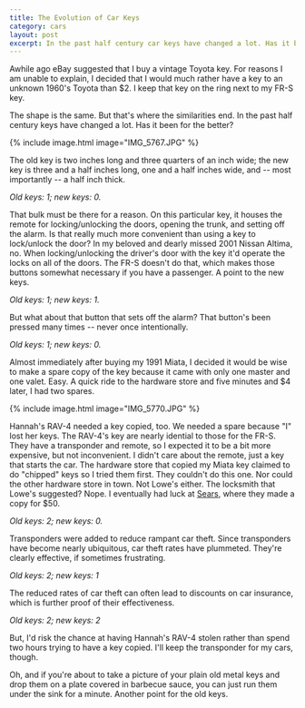 ```yaml
---
title: The Evolution of Car Keys
category: cars
layout: post
excerpt: In the past half century car keys have changed a lot. Has it been for the better?
---
```


Awhile ago eBay suggested that I buy a vintage Toyota key.  For reasons I am
unable to explain, I decided that I would much rather have a key to an unknown
1960's Toyota than $2.  I keep that key on the ring next to my FR-S key.

The shape is the same.  But that's where the similarities end.  In the past
half century keys have changed a lot.  Has it been for the better?

{% include image.html image="IMG_5767.JPG" %}

The old key is two inches long and three quarters of an inch wide; the new key
is three and a half inches long, one and a half inches wide, and -- most
importantly -- a half inch thick.

*Old keys: 1; new keys: 0.*

That bulk must be there for a reason.  On this particular key, it houses the
remote for locking/unlocking the doors, opening the trunk, and setting off the
alarm.  Is that really much more convenient than using a key to lock/unlock the
door?  In my beloved and dearly missed 2001 Nissan Altima, no.  When
locking/unlocking the driver's door with the key it'd operate the locks on all
of the doors.  The FR-S doesn't do that, which makes those buttons somewhat
necessary if you have a passenger.  A point to the new keys.

*Old keys: 1; new keys: 1.*

But what about that button that sets off the alarm?  That button's been pressed
many times -- never once intentionally.

*Old keys: 1; new keys: 0.*

Almost immediately after buying my 1991 Miata, I decided it would be wise to
make a spare copy of the key because it came with only one master and one
valet.  Easy.  A quick ride to the hardware store and five minutes and $4
later, I had two spares.

{% include image.html image="IMG_5770.JPG" %}

Hannah's RAV-4 needed a key copied, too. We needed a spare because "I" lost her
keys.  The RAV-4's key are nearly idential to those for the FR-S.  They have a
transponder and remote, so I expected it to be a bit more expensive, but not
inconvenient.  I didn't care about the remote, just a key that starts the car.
The hardware store that copied my Miata key claimed to do "chipped" keys so I
tried them first.  They couldn't do this one.  Nor could the other hardware
store in town.  Not Lowe's either.  The locksmith that Lowe's suggested?  Nope.
I eventually had luck at [Sears][0], where they made a copy for $50.

[0]: https://www.yelp.com/biz/the-keyless-shop-at-sears-burlington

*Old keys: 2; new keys: 0.*

Transponders were added to reduce rampant car theft.  Since transponders have
become nearly ubiquitous, car theft rates have plummeted.  They're clearly
effective, if sometimes frustrating.

*Old keys: 2; new keys: 1*

The reduced rates of car theft can often lead to discounts on car insurance,
which is further proof of their effectiveness.

*Old keys: 2; new keys: 2*

But, I'd risk the chance at having Hannah's RAV-4 stolen rather than spend two
hours trying to have a key copied.  I'll keep the transponder for my cars,
though.

Oh, and if you're about to take a picture of your plain old metal keys and drop
them on a plate covered in barbecue sauce, you can just run them under the sink
for a minute.  Another point for the old keys.
